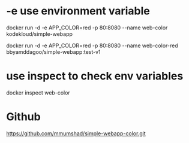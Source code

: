 # -e use environment variable
docker run -d -e APP_COLOR=red -p 80:8080 --name web-color kodekloud/simple-webapp

docker run -d -e APP_COLOR=red -p 80:8080 --name web-color-red bbyamddagoo/simple-webapp:test-v1

# use inspect to check env variables
docker inspect web-color

# Github
https://github.com/mmumshad/simple-webapp-color.git




